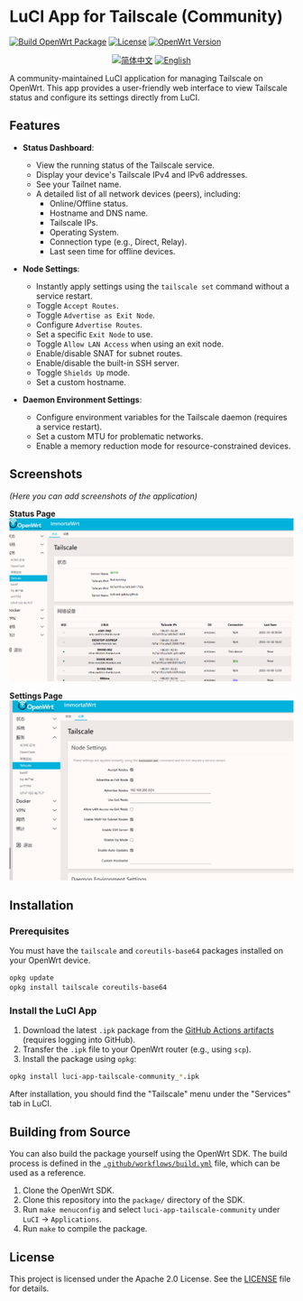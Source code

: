 # LuCI App for Tailscale (Community)

[![Build OpenWrt Package](https://github.com/Tokisaki-Galaxy/luci-app-tailscale-community/actions/workflows/build.yml/badge.svg)](https://github.com/Tokisaki-Galaxy/luci-app-tailscale-community/actions/workflows/build.yml)
[![License](https://img.shields.io/badge/License-Apache_2.0-blue.svg)](https://opensource.org/licenses/Apache-2.0)
[![OpenWrt Version](https://img.shields.io/badge/OpenWrt-24.10.3-orange.svg)](https://openwrt.org/)

<p align="center">
  <a href="README.CN.md"><img src="https://img.shields.io/badge/简体中文-brightgreen.svg" alt="简体中文"></a>
  <a href="README.md"><img src="https://img.shields.io/badge/English-blue.svg" alt="English"></a>
</p>

A community-maintained LuCI application for managing Tailscale on OpenWrt. This app provides a user-friendly web interface to view Tailscale status and configure its settings directly from LuCI.

## Features

- **Status Dashboard**:
  - View the running status of the Tailscale service.
  - Display your device's Tailscale IPv4 and IPv6 addresses.
  - See your Tailnet name.
  - A detailed list of all network devices (peers), including:
    - Online/Offline status.
    - Hostname and DNS name.
    - Tailscale IPs.
    - Operating System.
    - Connection type (e.g., Direct, Relay).
    - Last seen time for offline devices.

- **Node Settings**:
  - Instantly apply settings using the `tailscale set` command without a service restart.
  - Toggle `Accept Routes`.
  - Toggle `Advertise as Exit Node`.
  - Configure `Advertise Routes`.
  - Set a specific `Exit Node` to use.
  - Toggle `Allow LAN Access` when using an exit node.
  - Enable/disable SNAT for subnet routes.
  - Enable/disable the built-in SSH server.
  - Toggle `Shields Up` mode.
  - Set a custom hostname.

- **Daemon Environment Settings**:
  - Configure environment variables for the Tailscale daemon (requires a service restart).
  - Set a custom MTU for problematic networks.
  - Enable a memory reduction mode for resource-constrained devices.

## Screenshots

*(Here you can add screenshots of the application)*

**Status Page**
![Status Page Screenshot](image/status.png)

**Settings Page**
![Settings Page Screenshot](image/setting.png)

## Installation

### Prerequisites

You must have the `tailscale` and `coreutils-base64` packages installed on your OpenWrt device.

```bash
opkg update
opkg install tailscale coreutils-base64
```

### Install the LuCI App

1.  Download the latest `.ipk` package from the [GitHub Actions artifacts](https://github.com/actions) (requires logging into GitHub).
2.  Transfer the `.ipk` file to your OpenWrt router (e.g., using `scp`).
3.  Install the package using `opkg`:

```bash
opkg install luci-app-tailscale-community_*.ipk
```

After installation, you should find the "Tailscale" menu under the "Services" tab in LuCI.

## Building from Source

You can also build the package yourself using the OpenWrt SDK. The build process is defined in the [`.github/workflows/build.yml`](.github/workflows/build.yml) file, which can be used as a reference.

1.  Clone the OpenWrt SDK.
2.  Clone this repository into the `package/` directory of the SDK.
3.  Run `make menuconfig` and select `luci-app-tailscale-community` under `LuCI` -> `Applications`.
4.  Run `make` to compile the package.

## License

This project is licensed under the Apache 2.0 License. See the [LICENSE](LICENSE) file for details.
